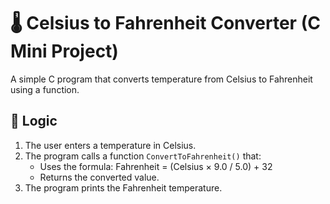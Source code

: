 # 🌡️ Celsius to Fahrenheit Converter (C Mini Project)

A simple C program that converts temperature from Celsius to Fahrenheit using a function.

## 🧠 Logic
1. The user enters a temperature in Celsius.
2. The program calls a function `ConvertToFahrenheit()` that:
   - Uses the formula: Fahrenheit = (Celsius × 9.0 / 5.0) + 32
   - Returns the converted value.
3. The program prints the Fahrenheit temperature.
